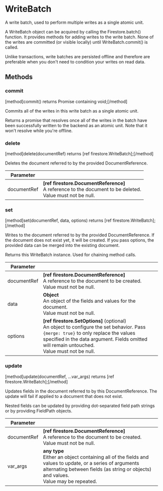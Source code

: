 # WriteBatch

A write batch, used to perform multiple writes as a single atomic unit.

A WriteBatch object can be acquired by calling the Firestore.batch() function. It provides methods for adding writes to the write batch. None of the writes are committed (or visible locally) until WriteBatch.commit() is called.

Unlike transactions, write batches are persisted offline and therefore are preferable when you don't need to condition your writes on read data.

## Methods

### commit
[method]commit() returns Promise containing void;[/method]

Commits all of the writes in this write batch as a single atomic unit.

Returns a promise that resolves once all of the writes in the batch have been successfully written to the backend as an atomic unit. Note that it won't resolve while you're offline.

### delete
[method]delete(documentRef) returns [ref firestore.WriteBatch];[/method]

Deletes the document referred to by the provided DocumentReference.

| Parameter |         |
| --------- | ------- |
| documentRef  | **[ref firestore.DocumentReference]** <br /> A reference to the document to be deleted. <br /> Value must not be null. |

### set
[method]set(documentRef, data, options) returns [ref firestore.WriteBatch];[/method]

Writes to the document referred to by the provided DocumentReference. If the document does not exist yet, it will be created. If you pass options, the provided data can be merged into the existing document.

Returns this WriteBatch instance. Used for chaining method calls.

| Parameter |         |
| --------- | ------- |
| documentRef  | **[ref firestore.DocumentReference]** <br /> A reference to the document to be created. <br /> Value must not be null. |
| data  | **Object** <br /> An object of the fields and values for the document. <br /> Value must not be null. |
| options  | **[ref firestore.SetOptions]** (optional) <br /> An object to configure the set behavior. Pass `{merge: true}` to only replace the values specified in the data argument. Fields omitted will remain untouched. <br /> Value must not be null. |

### update
[method]update(documentRef, ...var_args) returns [ref firestore.WriteBatch];[/method]

Updates fields in the document referred to by this DocumentReference. The update will fail if applied to a document that does not exist.

Nested fields can be updated by providing dot-separated field path strings or by providing FieldPath objects.

| Parameter |         |
| --------- | ------- |
| documentRef  | **[ref firestore.DocumentReference]** <br /> A reference to the document to be created. <br /> Value must not be null. |
| var_args  | **any type** <br /> Either an object containing all of the fields and values to update, or a series of arguments alternating between fields (as string or objects) and values. <br /> Value may be repeated. |
